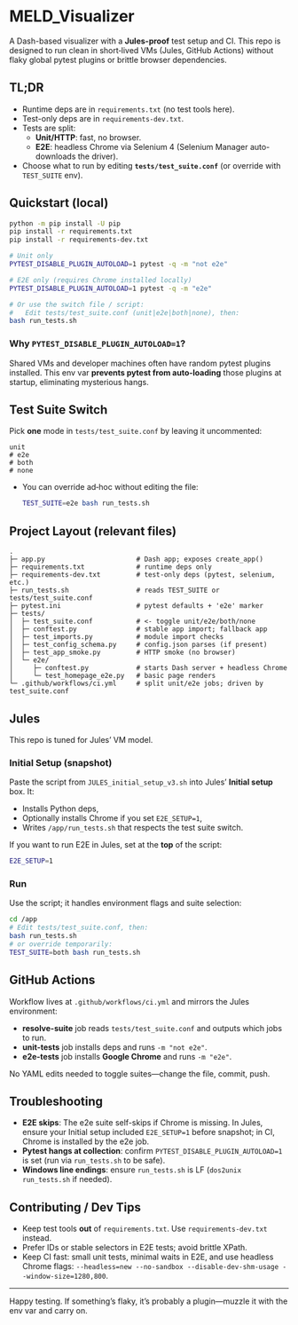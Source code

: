 # MELD_Visualizer

A Dash-based visualizer with a **Jules-proof** test setup and CI. This repo is designed to run clean in short‑lived VMs (Jules, GitHub Actions) without flaky global pytest plugins or brittle browser dependencies.

## TL;DR

- Runtime deps are in `requirements.txt` (no test tools here).
- Test-only deps are in `requirements-dev.txt`.
- Tests are split:
  - **Unit/HTTP**: fast, no browser.
  - **E2E**: headless Chrome via Selenium 4 (Selenium Manager auto-downloads the driver).
- Choose what to run by editing **`tests/test_suite.conf`** (or override with `TEST_SUITE` env).

## Quickstart (local)

```bash
python -m pip install -U pip
pip install -r requirements.txt
pip install -r requirements-dev.txt

# Unit only
PYTEST_DISABLE_PLUGIN_AUTOLOAD=1 pytest -q -m "not e2e"

# E2E only (requires Chrome installed locally)
PYTEST_DISABLE_PLUGIN_AUTOLOAD=1 pytest -q -m "e2e"

# Or use the switch file / script:
#   Edit tests/test_suite.conf (unit|e2e|both|none), then:
bash run_tests.sh
```

### Why `PYTEST_DISABLE_PLUGIN_AUTOLOAD=1`?
Shared VMs and developer machines often have random pytest plugins installed. This env var **prevents pytest from auto-loading** those plugins at startup, eliminating mysterious hangs.

## Test Suite Switch

Pick **one** mode in `tests/test_suite.conf` by leaving it uncommented:

```
unit
# e2e
# both
# none
```

- You can override ad‑hoc without editing the file:
  ```bash
  TEST_SUITE=e2e bash run_tests.sh
  ```

## Project Layout (relevant files)

```
.
├─ app.py                       # Dash app; exposes create_app()
├─ requirements.txt             # runtime deps only
├─ requirements-dev.txt         # test-only deps (pytest, selenium, etc.)
├─ run_tests.sh                 # reads TEST_SUITE or tests/test_suite.conf
├─ pytest.ini                   # pytest defaults + 'e2e' marker
├─ tests/
│  ├─ test_suite.conf           # <- toggle unit/e2e/both/none
│  ├─ conftest.py               # stable app import; fallback app
│  ├─ test_imports.py           # module import checks
│  ├─ test_config_schema.py     # config.json parses (if present)
│  ├─ test_app_smoke.py         # HTTP smoke (no browser)
│  └─ e2e/
│     ├─ conftest.py            # starts Dash server + headless Chrome
│     └─ test_homepage_e2e.py   # basic page renders
└─ .github/workflows/ci.yml     # split unit/e2e jobs; driven by test_suite.conf
```

## Jules

This repo is tuned for Jules’ VM model.

### Initial Setup (snapshot)
Paste the script from `JULES_initial_setup_v3.sh` into Jules’ **Initial setup** box. It:
- Installs Python deps,
- Optionally installs Chrome if you set `E2E_SETUP=1`,
- Writes `/app/run_tests.sh` that respects the test suite switch.

If you want to run E2E in Jules, set at the **top** of the script:
```bash
E2E_SETUP=1
```

### Run
Use the script; it handles environment flags and suite selection:

```bash
cd /app
# Edit tests/test_suite.conf, then:
bash run_tests.sh
# or override temporarily:
TEST_SUITE=both bash run_tests.sh
```

## GitHub Actions

Workflow lives at `.github/workflows/ci.yml` and mirrors the Jules environment:

- **resolve-suite** job reads `tests/test_suite.conf` and outputs which jobs to run.
- **unit-tests** job installs deps and runs `-m "not e2e"`.
- **e2e-tests** job installs **Google Chrome** and runs `-m "e2e"`.

No YAML edits needed to toggle suites—change the file, commit, push.

## Troubleshooting

- **E2E skips**: The e2e suite self-skips if Chrome is missing. In Jules, ensure your Initial setup included `E2E_SETUP=1` before snapshot; in CI, Chrome is installed by the e2e job.
- **Pytest hangs at collection**: confirm `PYTEST_DISABLE_PLUGIN_AUTOLOAD=1` is set (run via `run_tests.sh` to be safe).
- **Windows line endings**: ensure `run_tests.sh` is LF (`dos2unix run_tests.sh` if needed).

## Contributing / Dev Tips

- Keep test tools **out** of `requirements.txt`. Use `requirements-dev.txt` instead.
- Prefer IDs or stable selectors in E2E tests; avoid brittle XPath.
- Keep CI fast: small unit tests, minimal waits in E2E, and use headless Chrome flags:
  `--headless=new --no-sandbox --disable-dev-shm-usage --window-size=1280,800`.

---

Happy testing. If something’s flaky, it’s probably a plugin—muzzle it with the env var and carry on.
